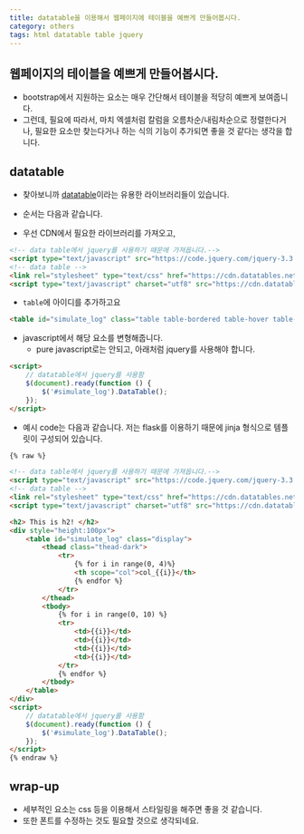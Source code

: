 ```yaml
---
title: datatable을 이용해서 웹페이지에 테이블을 예쁘게 만들어봅시다. 
category: others
tags: html datatable table jquery 
---
```


## 웹페이지의 테이블을 예쁘게 만들어봅시다. 

- bootstrap에서 지원하는 요소는 매우 간단해서 테이블을 적당히 예쁘게 보여줍니다. 
- 그런데, 필요에 따라서, 마치 엑셀처럼 칼럼을 오름차순/내림차순으로 정렬한다거나, 필요한 요소만 찾는다거나 하는 식의 기능이 추가되면 좋을 것 같다는 생각을 합니다. 

## datatable

- 찾아보니까 [datatable](https://datatables.net/)이라는 유용한 라이브러리들이 있습니다. 
- 순서는 다음과 같습니다. 

- 우선 CDN에서 필요한 라이브러리를 가져오고, 

```html
<!-- data table에서 jquery를 사용하기 때문에 가져옵니다.-->
<script type="text/javascript" src="https://code.jquery.com/jquery-3.3.1.js"></script>
<!-- data table -->
<link rel="stylesheet" type="text/css" href="https://cdn.datatables.net/1.10.19/css/jquery.dataTables.css">
<script type="text/javascript" charset="utf8" src="https://cdn.datatables.net/1.10.19/js/jquery.dataTables.js"></script>        
```

- `table`에 아이디를 추가하고요

```html
<table id="simulate_log" class="table table-bordered table-hover table-sm"
```

- javascript에서 해당 요소를 변형해줍니다. 
    - pure javascript로는 안되고, 아래처럼 jquery를 사용해야 합니다. 

```html
<script>
    // datatable에서 jquery를 사용함
    $(document).ready(function () {
        $('#simulate_log').DataTable();
    });
</script>
```

- 예시 code는 다음과 같습니다. 저는 flask를 이용하기 때문에 jinja 형식으로 템플릿이 구성되어 있습니다. 

```html
{% raw %}

<!-- data table에서 jquery를 사용하기 때문에 가져옵니다.-->
<script type="text/javascript" src="https://code.jquery.com/jquery-3.3.1.js"></script>
<!-- data table -->
<link rel="stylesheet" type="text/css" href="https://cdn.datatables.net/1.10.19/css/jquery.dataTables.css">
<script type="text/javascript" charset="utf8" src="https://cdn.datatables.net/1.10.19/js/jquery.dataTables.js"></script>        

<h2> This is h2! </h2>
<div style="height:100px">
    <table id="simulate_log" class="display">
        <thead class="thead-dark">
            <tr>
                {% for i in range(0, 4)%}
                <th scope="col">col_{{i}}</th>
                {% endfor %}
            </tr>
        </thead>
        <tbody>
            {% for i in range(0, 10) %}
            <tr>
                <td>{{i}}</td>
                <td>{{i}}</td>
                <td>{{i}}</td>
                <td>{{i}}</td>
            </tr>
            {% endfor %}
        </tbody>
    </table>
</div>
<script>
    // datatable에서 jquery를 사용함
    $(document).ready(function () {
        $('#simulate_log').DataTable();
    });
</script>
{% endraw %}
```

## wrap-up

- 세부적인 요소는 css 등을 이용해서 스타일링을 해주면 좋을 것 같습니다. 
- 또한 폰트를 수정하는 것도 필요할 것으로 생각되네요. 